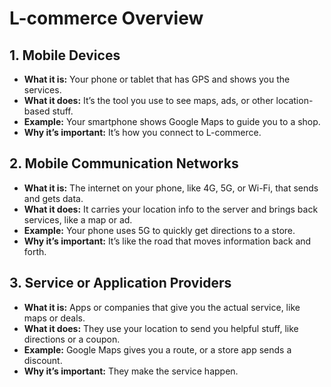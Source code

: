 # L-commerce Overview

## 1. Mobile Devices
- **What it is:** Your phone or tablet that has GPS and shows you the services.
- **What it does:** It’s the tool you use to see maps, ads, or other location-based stuff.
- **Example:** Your smartphone shows Google Maps to guide you to a shop.
- **Why it’s important:** It’s how you connect to L-commerce.

## 2. Mobile Communication Networks
- **What it is:** The internet on your phone, like 4G, 5G, or Wi-Fi, that sends and gets data.
- **What it does:** It carries your location info to the server and brings back services, like a map or ad.
- **Example:** Your phone uses 5G to quickly get directions to a store.
- **Why it’s important:** It’s like the road that moves information back and forth.

## 3. Service or Application Providers
- **What it is:** Apps or companies that give you the actual service, like maps or deals.
- **What it does:** They use your location to send you helpful stuff, like directions or a coupon.
- **Example:** Google Maps gives you a route, or a store app sends a discount.
- **Why it’s important:** They make the service happen.